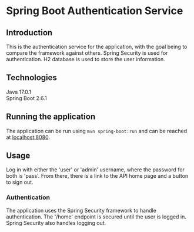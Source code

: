 # Spring Boot Authentication Service

## Introduction
This is the authentication service for the application, with the goal being to compare the framework against others.
Spring Security is used for authentication. H2 database is used to store the user information.

## Technologies
Java 17.0.1\
Spring Boot 2.6.1

## Running the application
The application can be run using ```mvn spring-boot:run``` and can be reached at [localhost:8080](localhost:8080).

## Usage
Log in with either the 'user' or 'admin' username, where the password for both is 'pass'. From there, there is a link to the API home page and a button to sign out.

### Authentication
The application uses the Spring Security framework to handle authentication. The '/home' endpoint
is secured until the user is logged in. Spring Security also handles logging out.